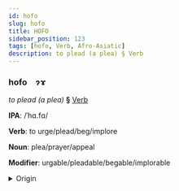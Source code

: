 ```yaml
---
id: hofo
slug: hofo
title: HOFO
sidebar_position: 123
tags: [hofo, Verb, Afro-Asiatic]
description: to plead (a plea) § Verb
---
```


### hofo&emsp;<span kind="abugida">ɂɤ</span>

*to plead (a plea)* **§** [Verb](../../tags/Verb)

**IPA**: /ˈhɑ.fɑ/

**Verb**: to urge/plead/beg/implore

**Noun**: plea/prayer/appeal

**Modifier**: urgable/pleadable/begable/implorable

<details>
    <summary>Origin</summary>
    Arabic حث ḥaṯṯa /ħaθ.θa/<br/>
    <em>Afro-Asiatic Language Family</em>
</details>